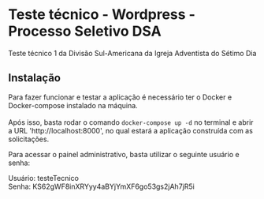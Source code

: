 # Teste técnico - Wordpress - Processo Seletivo DSA
Teste técnico 1 da Divisão Sul-Americana da Igreja Adventista do Sétimo Dia

## Instalação

Para fazer funcionar e testar a aplicação é necessário ter o Docker e Docker-compose instalado na máquina.
<br/>
<br/>
Após isso, basta rodar o comando `docker-compose up -d` no terminal e abrir a URL 'http://localhost:8000', no qual estará a aplicação construída com as solicitações.

Para acessar o painel administrativo, basta utilizar o seguinte usuário e senha:

Usuário: testeTecnico
<br/>
Senha: KS62gWF8inXRYyy4aBYjYmXF6go53gs2jAh7jR5i
